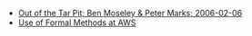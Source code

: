 * [Out of the Tar Pit; Ben Moseley & Peter Marks; 2006-02-06](http://shaffner.us/cs/papers/tarpit.pdf)
* [Use of Formal Methods at AWS](http://research.microsoft.com/en-us/um/people/lamport/tla/amazon.html)
